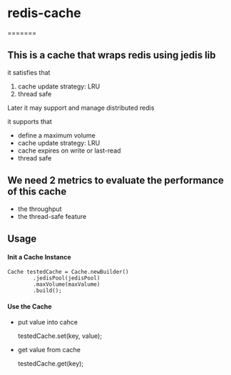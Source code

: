 # redis-cache

=======
## This is a cache that wraps redis using jedis lib

it satisfies that

1. cache update strategy: LRU
2. thread safe


Later it may support and manage distributed redis

it supports that

* define a maximum volume
* cache update strategy: LRU
* cache expires on write or last-read
* thread safe

## We need 2 metrics to evaluate the performance of this cache

* the throughput
* the thread-safe feature


## Usage

#### Init a Cache Instance

    Cache testedCache = Cache.newBuilder()
            .jedisPool(jedisPool)
            .maxVolume(maxValume)
            .build();

#### Use the Cache
    
* put value into cahce

    testedCache.set(key, value);

* get value from cache

    testedCache.get(key);
